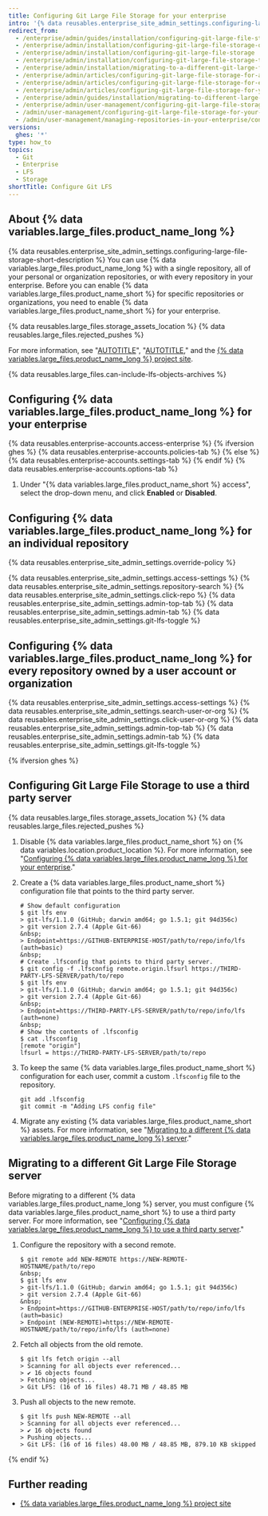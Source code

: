 ```yaml
---
title: Configuring Git Large File Storage for your enterprise
intro: '{% data reusables.enterprise_site_admin_settings.configuring-large-file-storage-short-description %}'
redirect_from:
  - /enterprise/admin/guides/installation/configuring-git-large-file-storage-on-github-enterprise
  - /enterprise/admin/installation/configuring-git-large-file-storage-on-github-enterprise-server
  - /enterprise/admin/installation/configuring-git-large-file-storage
  - /enterprise/admin/installation/configuring-git-large-file-storage-to-use-a-third-party-server
  - /enterprise/admin/installation/migrating-to-a-different-git-large-file-storage-server
  - /enterprise/admin/articles/configuring-git-large-file-storage-for-a-repository
  - /enterprise/admin/articles/configuring-git-large-file-storage-for-every-repository-owned-by-a-user-account-or-organization
  - /enterprise/admin/articles/configuring-git-large-file-storage-for-your-appliance
  - /enterprise/admin/guides/installation/migrating-to-different-large-file-storage-server
  - /enterprise/admin/user-management/configuring-git-large-file-storage-for-your-enterprise
  - /admin/user-management/configuring-git-large-file-storage-for-your-enterprise
  - /admin/user-management/managing-repositories-in-your-enterprise/configuring-git-large-file-storage-for-your-enterprise
versions:
  ghes: '*'
type: how_to
topics:
  - Git
  - Enterprise
  - LFS
  - Storage
shortTitle: Configure Git LFS
---
```

## About {% data variables.large_files.product_name_long %}

{% data reusables.enterprise_site_admin_settings.configuring-large-file-storage-short-description %} You can use {% data variables.large_files.product_name_long %} with a single repository, all of your personal or organization repositories, or with every repository in your enterprise. Before you can enable {% data variables.large_files.product_name_short %} for specific repositories or organizations, you need to enable {% data variables.large_files.product_name_short %} for your enterprise.

{% data reusables.large_files.storage_assets_location %}
{% data reusables.large_files.rejected_pushes %}

For more information, see "[AUTOTITLE](/repositories/working-with-files/managing-large-files/about-git-large-file-storage)", "[AUTOTITLE](/repositories/working-with-files/managing-large-files)," and the [{% data variables.large_files.product_name_long %} project site](https://git-lfs.com/).

{% data reusables.large_files.can-include-lfs-objects-archives %}

## Configuring {% data variables.large_files.product_name_long %} for your enterprise

{% data reusables.enterprise-accounts.access-enterprise %}
{% ifversion ghes %}
{% data reusables.enterprise-accounts.policies-tab %}
{% else %}
{% data reusables.enterprise-accounts.settings-tab %}
{% endif %}
{% data reusables.enterprise-accounts.options-tab %}
1. Under "{% data variables.large_files.product_name_short %} access", select the drop-down menu, and click **Enabled** or **Disabled**.

## Configuring {% data variables.large_files.product_name_long %} for an individual repository

{% data reusables.enterprise_site_admin_settings.override-policy %}

{% data reusables.enterprise_site_admin_settings.access-settings %}
{% data reusables.enterprise_site_admin_settings.repository-search %}
{% data reusables.enterprise_site_admin_settings.click-repo %}
{% data reusables.enterprise_site_admin_settings.admin-top-tab %}
{% data reusables.enterprise_site_admin_settings.admin-tab %}
{% data reusables.enterprise_site_admin_settings.git-lfs-toggle %}

## Configuring {% data variables.large_files.product_name_long %} for every repository owned by a user account or organization

{% data reusables.enterprise_site_admin_settings.access-settings %}
{% data reusables.enterprise_site_admin_settings.search-user-or-org %}
{% data reusables.enterprise_site_admin_settings.click-user-or-org %}
{% data reusables.enterprise_site_admin_settings.admin-top-tab %}
{% data reusables.enterprise_site_admin_settings.admin-tab %}
{% data reusables.enterprise_site_admin_settings.git-lfs-toggle %}

{% ifversion ghes %}

## Configuring Git Large File Storage to use a third party server

{% data reusables.large_files.storage_assets_location %}
{% data reusables.large_files.rejected_pushes %}

1. Disable {% data variables.large_files.product_name_short %} on {% data variables.location.product_location %}. For more information, see "[Configuring {% data variables.large_files.product_name_long %} for your enterprise](#configuring-git-large-file-storage-for-your-enterprise)."

1. Create a {% data variables.large_files.product_name_short %} configuration file that points to the third party server.

   ```shell
   # Show default configuration
   $ git lfs env
   > git-lfs/1.1.0 (GitHub; darwin amd64; go 1.5.1; git 94d356c)
   > git version 2.7.4 (Apple Git-66)
   &nbsp;
   > Endpoint=https://GITHUB-ENTERPRISE-HOST/path/to/repo/info/lfs (auth=basic)
   &nbsp;
   # Create .lfsconfig that points to third party server.
   $ git config -f .lfsconfig remote.origin.lfsurl https://THIRD-PARTY-LFS-SERVER/path/to/repo
   $ git lfs env
   > git-lfs/1.1.0 (GitHub; darwin amd64; go 1.5.1; git 94d356c)
   > git version 2.7.4 (Apple Git-66)
   &nbsp;
   > Endpoint=https://THIRD-PARTY-LFS-SERVER/path/to/repo/info/lfs (auth=none)
   &nbsp;
   # Show the contents of .lfsconfig
   $ cat .lfsconfig
   [remote "origin"]
   lfsurl = https://THIRD-PARTY-LFS-SERVER/path/to/repo
   ```

1. To keep the same {% data variables.large_files.product_name_short %} configuration for each user, commit a custom `.lfsconfig` file to the repository.

   ```shell
   git add .lfsconfig
   git commit -m "Adding LFS config file"
   ```

1. Migrate any existing {% data variables.large_files.product_name_short %} assets. For more information, see "[Migrating to a different {% data variables.large_files.product_name_long %} server](#migrating-to-a-different-git-large-file-storage-server)."

## Migrating to a different Git Large File Storage server

Before migrating to a different {% data variables.large_files.product_name_long %} server, you must configure {% data variables.large_files.product_name_short %} to use a third party server. For more information, see "[Configuring {% data variables.large_files.product_name_long %} to use a third party server](#configuring-git-large-file-storage-to-use-a-third-party-server)."

1. Configure the repository with a second remote.

   ```shell
   $ git remote add NEW-REMOTE https://NEW-REMOTE-HOSTNAME/path/to/repo
   &nbsp;
   $ git lfs env
   > git-lfs/1.1.0 (GitHub; darwin amd64; go 1.5.1; git 94d356c)
   > git version 2.7.4 (Apple Git-66)
   &nbsp;
   > Endpoint=https://GITHUB-ENTERPRISE-HOST/path/to/repo/info/lfs (auth=basic)
   > Endpoint (NEW-REMOTE)=https://NEW-REMOTE-HOSTNAME/path/to/repo/info/lfs (auth=none)
   ```

1. Fetch all objects from the old remote.

   ```shell
   $ git lfs fetch origin --all
   > Scanning for all objects ever referenced...
   > ✔ 16 objects found
   > Fetching objects...
   > Git LFS: (16 of 16 files) 48.71 MB / 48.85 MB
   ```

1. Push all objects to the new remote.

   ```shell
   $ git lfs push NEW-REMOTE --all
   > Scanning for all objects ever referenced...
   > ✔ 16 objects found
   > Pushing objects...
   > Git LFS: (16 of 16 files) 48.00 MB / 48.85 MB, 879.10 KB skipped
   ```

{% endif %}

## Further reading

* [{% data variables.large_files.product_name_long %} project site](https://git-lfs.com/)
